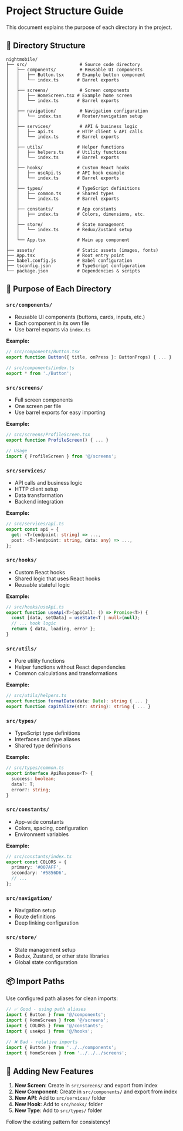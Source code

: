 # Project Structure Guide

This document explains the purpose of each directory in the project.

## 📂 Directory Structure

```
nightmobile/
├── src/                    # Source code directory
│   ├── components/         # Reusable UI components
│   │   ├── Button.tsx     # Example button component
│   │   └── index.ts       # Barrel exports
│   │
│   ├── screens/            # Screen components
│   │   ├── HomeScreen.tsx # Example home screen
│   │   └── index.ts       # Barrel exports
│   │
│   ├── navigation/         # Navigation configuration
│   │   └── index.tsx      # Router/navigation setup
│   │
│   ├── services/           # API & business logic
│   │   ├── api.ts         # HTTP client & API calls
│   │   └── index.ts       # Barrel exports
│   │
│   ├── utils/             # Helper functions
│   │   ├── helpers.ts     # Utility functions
│   │   └── index.ts       # Barrel exports
│   │
│   ├── hooks/             # Custom React hooks
│   │   ├── useApi.ts      # API hook example
│   │   └── index.ts       # Barrel exports
│   │
│   ├── types/             # TypeScript definitions
│   │   ├── common.ts      # Shared types
│   │   └── index.ts       # Barrel exports
│   │
│   ├── constants/         # App constants
│   │   ├── index.ts       # Colors, dimensions, etc.
│   │
│   ├── store/             # State management
│   │   └── index.ts       # Redux/Zustand setup
│   │
│   └── App.tsx            # Main app component
│
├── assets/                # Static assets (images, fonts)
├── App.tsx                # Root entry point
├── babel.config.js        # Babel configuration
├── tsconfig.json          # TypeScript configuration
└── package.json           # Dependencies & scripts
```

## 🎯 Purpose of Each Directory

### `src/components/`
- Reusable UI components (buttons, cards, inputs, etc.)
- Each component in its own file
- Use barrel exports via `index.ts`

**Example:**
```typescript
// src/components/Button.tsx
export function Button({ title, onPress }: ButtonProps) { ... }

// src/components/index.ts
export * from './Button';
```

### `src/screens/`
- Full screen components
- One screen per file
- Use barrel exports for easy importing

**Example:**
```typescript
// src/screens/ProfileScreen.tsx
export function ProfileScreen() { ... }

// Usage
import { ProfileScreen } from '@/screens';
```

### `src/services/`
- API calls and business logic
- HTTP client setup
- Data transformation
- Backend integration

**Example:**
```typescript
// src/services/api.ts
export const api = {
  get: <T>(endpoint: string) => ...,
  post: <T>(endpoint: string, data: any) => ...,
};
```

### `src/hooks/`
- Custom React hooks
- Shared logic that uses React hooks
- Reusable stateful logic

**Example:**
```typescript
// src/hooks/useApi.ts
export function useApi<T>(apiCall: () => Promise<T>) {
  const [data, setData] = useState<T | null>(null);
  // ... hook logic
  return { data, loading, error };
}
```

### `src/utils/`
- Pure utility functions
- Helper functions without React dependencies
- Common calculations and transformations

**Example:**
```typescript
// src/utils/helpers.ts
export function formatDate(date: Date): string { ... }
export function capitalize(str: string): string { ... }
```

### `src/types/`
- TypeScript type definitions
- Interfaces and type aliases
- Shared type definitions

**Example:**
```typescript
// src/types/common.ts
export interface ApiResponse<T> {
  success: boolean;
  data?: T;
  error?: string;
}
```

### `src/constants/`
- App-wide constants
- Colors, spacing, configuration
- Environment variables

**Example:**
```typescript
// src/constants/index.ts
export const COLORS = {
  primary: '#007AFF',
  secondary: '#5856D6',
  // ...
};
```

### `src/navigation/`
- Navigation setup
- Route definitions
- Deep linking configuration

### `src/store/`
- State management setup
- Redux, Zustand, or other state libraries
- Global state configuration

## 📦 Import Paths

Use configured path aliases for clean imports:

```typescript
// ✅ Good - using path aliases
import { Button } from '@/components';
import { HomeScreen } from '@/screens';
import { COLORS } from '@/constants';
import { useApi } from '@/hooks';

// ❌ Bad - relative imports
import { Button } from '../../components';
import { HomeScreen } from '../../../screens';
```

## 🚀 Adding New Features

1. **New Screen**: Create in `src/screens/` and export from index
2. **New Component**: Create in `src/components/` and export from index
3. **New API**: Add to `src/services/` folder
4. **New Hook**: Add to `src/hooks/` folder
5. **New Type**: Add to `src/types/` folder

Follow the existing pattern for consistency!

